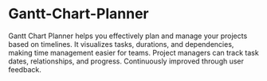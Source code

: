 # Gantt-Chart-Planner
Gantt Chart Planner helps you effectively plan and manage your projects based on timelines. It visualizes tasks, durations, and dependencies, making time management easier for teams. Project managers can track task dates, relationships, and progress. Continuously improved through user feedback.
